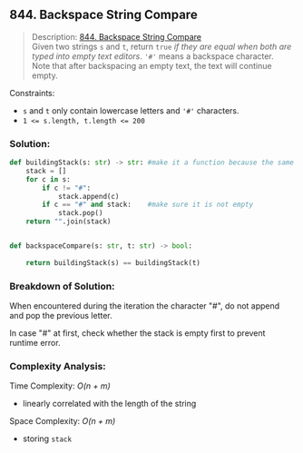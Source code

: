 ## 844. Backspace String Compare

>Description: [844. Backspace String Compare](https://leetcode.com/problems/backspace-string-compare/description/)\
Given two strings `s` and `t`, return `true` *if they are equal when both are typed into empty text editors*. `'#'` means a backspace character.\
Note that after backspacing an empty text, the text will continue empty.


Constraints:

- `s` and `t` only contain lowercase letters and `'#'` characters.
- <code>1 <= s.length, t.length <= 200</code> 


### Solution: 

```python
def buildingStack(s: str) -> str: #make it a function because the same process is repeated for s and t
    stack = []
    for c in s:
        if c != "#":
            stack.append(c)
        if c == "#" and stack:    #make sure it is not empty
            stack.pop()
    return "".join(stack)


def backspaceCompare(s: str, t: str) -> bool:
    
    return buildingStack(s) == buildingStack(t) 
```
### Breakdown of Solution:

When encountered during the iteration the character "#", do not append and pop the previous letter.

In case "#" at first, check whether the stack is empty first to prevent runtime error.

### Complexity Analysis:

Time Complexity: *O(n + m)*

- linearly correlated with the length of the string

Space Complexity: *O(n + m)*

- storing `stack`
